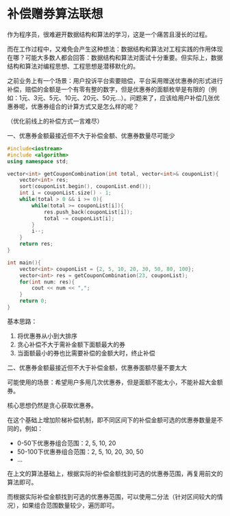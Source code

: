# 补偿赠券算法联想

作为程序员，很难避开数据结构和算法的学习，这是一个痛苦且漫长的过程。

而在工作过程中，又难免会产生这种想法：数据结构和算法对工程实践的作用体现在哪？可能大多数人都会回答：数据结构和算法对面试十分重要。但实际上，数据结构和算法对编程思想、工程思想是潜移默化的。

之前业务上有一个场景：用户投诉平台索要赔偿，平台采用赠送优惠券的形式进行补偿，赔偿的金额是一个有零有整的数字，但是优惠券的面额枚举是有限的（例如：1元、3元、5元、10元、20元、50元...）。问题来了，应该给用户补偿几张优惠券呢，优惠券组合的计算方式又是怎么样的呢？

（优化前线上的补偿方式一言难尽）

一、优惠券金额最接近但不大于补偿金额、优惠券数量尽可能少

```c++
#include<iostream>
#include <algorithm>
using namespace std;

vector<int> getCouponCombination(int total, vector<int>& couponList){
    vector<int> res;
    sort(couponList.begin(), couponList.end());
    int i = couponList.size() - 1;
    while(total > 0 && i >= 0){
        while(total >= couponList[i]){
            res.push_back(couponList[i]);
            total -= couponList[i];
        }
        i--;
    }
    return res;
}

int main(){
    vector<int> couponList = {2, 5, 10, 20, 30, 50, 80, 100};
    vector<int> res = getCouponCombination(23, couponList);
    for(int num: res){
        cout << num << ",";
    }
    return 0;
}
```

基本思路：

1. 将优惠券从小到大排序
2. 贪心补偿不大于需补金额下面额最大的券
3. 当面额最小的券也比需要补偿的金额大时，终止补偿

二、优惠券金额最接近但不大于补偿金额，优惠券面额尽量不要太大

可能使用的场景：希望用户多用几次优惠券，但是面额不能太小，不能补超大金额券。

核心思想仍然是贪心获取优惠券。

在这个基础上增加阶梯补偿机制，即不同区间下的补偿金额可选的优惠券数量是不同的，例如：

- 0-50下优惠券组合范围：2, 5, 10, 20
- 50-100下优惠券组合范围：2, 5, 10, 20, 30, 50
- ...

在上文的算法基础上，根据实际的补偿金额找到可选的优惠券范围，再复用前文的算法即可。

而根据实际补偿金额找到可选的优惠券范围，可以使用二分法（针对区间较大的情况），如果组合范围数量较少，遍历即可。